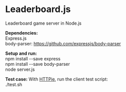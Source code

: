 # Leaderboard.js
Leaderboard game server in Node.js

**Dependencies:**  
Express.js  
body-parser: https://github.com/expressjs/body-parser  
  
**Setup and run:**  
npm install --save express  
npm install --save body-parser  
node server.js

**Test case:**
With [HTTPie](https://github.com/jakubroztocil/httpie), run the client test script:  
./test.sh
